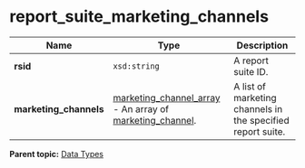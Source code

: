 # report\_suite\_marketing\_channels

|Name|Type|Description|
|----|----|-----------|
| **rsid** | `xsd:string` |A report suite ID.|
| **marketing\_channels** | [marketing\_channel\_array](r_marketing_channel_array.md#) - An array of [marketing\_channel](r_marketing_channel.md#). |A list of marketing channels in the specified report suite.|

**Parent topic:** [Data Types](../data_types/c_datatypes.md)

